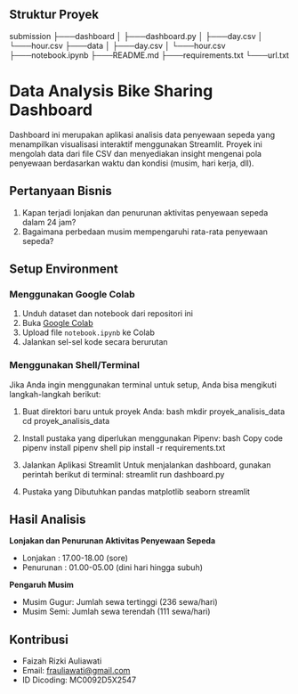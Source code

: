 ## Struktur Proyek
submission
├───dashboard
│   ├───dashboard.py
│   ├───day.csv
│   └───hour.csv
├───data
│   ├───day.csv
│   └───hour.csv
├───notebook.ipynb
├───README.md
├───requirements.txt
└───url.txt

# Data Analysis Bike Sharing Dashboard
Dashboard ini merupakan aplikasi analisis data penyewaan sepeda yang menampilkan visualisasi interaktif menggunakan Streamlit. Proyek ini mengolah data dari file CSV dan menyediakan insight mengenai pola penyewaan berdasarkan waktu dan kondisi (musim, hari kerja, dll).

## Pertanyaan Bisnis
1. Kapan terjadi lonjakan dan penurunan aktivitas penyewaan sepeda dalam 24 jam?
2. Bagaimana perbedaan musim mempengaruhi rata-rata penyewaan sepeda?

## Setup Environment

### Menggunakan Google Colab
1. Unduh dataset dan notebook dari repositori ini
2. Buka [Google Colab](https://colab.research.google.com/)
3. Upload file `notebook.ipynb` ke Colab
4. Jalankan sel-sel kode secara berurutan

### Menggunakan Shell/Terminal
Jika Anda ingin menggunakan terminal untuk setup, Anda bisa mengikuti langkah-langkah berikut:

1. Buat direktori baru untuk proyek Anda:
   bash
   mkdir proyek_analisis_data
   cd proyek_analisis_data

2. Install pustaka yang diperlukan menggunakan Pipenv:
   bash
   Copy code
   pipenv install
   pipenv shell
   pip install -r requirements.txt

3. Jalankan Aplikasi Streamlit
   Untuk menjalankan dashboard, gunakan perintah berikut di terminal:
   streamlit run dashboard.py

5. Pustaka yang Dibutuhkan
   pandas
   matplotlib
   seaborn
   streamlit

## Hasil Analisis
**Lonjakan dan Penurunan Aktivitas Penyewaan Sepeda**
- Lonjakan  : 17.00-18.00 (sore)
- Penurunan : 01.00-05.00 (dini hari hingga subuh)

**Pengaruh Musim**
- Musim Gugur: Jumlah sewa tertinggi (236 sewa/hari)
- Musim Semi: Jumlah sewa terendah (111 sewa/hari)

## Kontribusi
- Faizah Rizki Auliawati
- Email: frauliawati@gmail.com
- ID Dicoding: MC0092D5X2547

